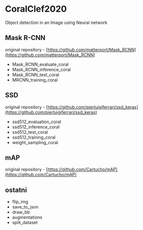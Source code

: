 # CoralClef2020
Object detection in an Image using Neural network

## Mask R-CNN
original repository - [https://github.com/matterport/Mask_RCNN](https://github.com/matterport/Mask_RCNN)
- Mask_RCNN_evaluate_coral
- Mask_RCNN_inference_coral
- Mask_RCNN_test_coral
- MRCNN_training_coral
## SSD
original repository - [https://github.com/pierluigiferrari/ssd_keras](https://github.com/pierluigiferrari/ssd_keras)
- ssd512_evaluation_coral
- ssd512_inference_coral
- ssd512_test_coral
- ssd512_training_coral
- weight_sampling_coral

## mAP
original repository - [https://github.com/Cartucho/mAP](https://github.com/Cartucho/mAP)


## ostatni
- flip_img
- save_to_json
- draw_bb
- augmentations
- split_dataset


